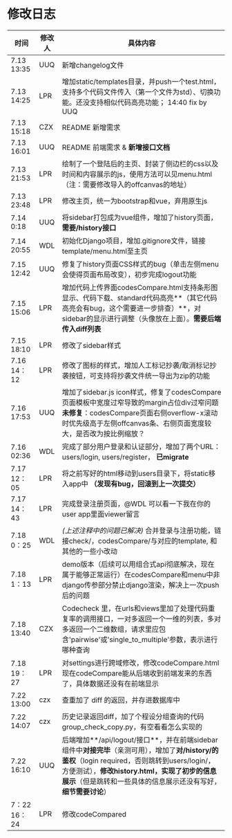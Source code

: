 # 修改日志



| 时间         | 修改人 | 具体内容                                                     |
| ------------ | ------ | ------------------------------------------------------------ |
| 7.13  13:35  | UUQ    | 新增changelog文件                                            |
| 7.13  14:25  | LPR    | 增加static/templates目录，并push一个test.html，支持多个代码文件传入（第一个文件为std）、切换功能。还没支持相似代码高亮功能； 14:40 fix by UUQ |
| 7.13 15:18   | CZX    | README 新增需求                                              |
| 7.13 16:01   | UUQ    | README 前端需求 & **新增接口文档**                           |
| 7.13 21:53   | LPR    | 绘制了一个登陆后的主页、封装了侧边栏的css以及时间和内容展示的js，使用方法可以见menu.html（注：需要修改导入的offcanvas的地址） |
| 7.13 23:48   | LPR    | 修改主页，统一为bootstrap和vue，弃用原生js                   |
| 7.14   0:18  | UUQ    | 将sidebar打包成为vue组件，增加了history页面，**需要/history接口** |
| 7.14 20:55   | WDL    | 初始化Django项目，增加.gitignore文件，链接template/menu.html至主页 |
| 7.15 12:42   | UUQ    | 修复了history页面CSS样式的bug（单击左侧menu会使得页面布局改变），初步完成logout功能 |
| 7.15 15:06   | LPR    | 增加代码上传界面codesCompare.html支持条形图显示、代码下载、standard代码高亮**（其它代码高亮会有bug，这个需要进一步排查）**，对sidebar的显示进行调整（头像放在上面）。**需要后端传入diff列表** |
| 7.15 18:10   | LPR    | 修改了sidebar样式                                            |
| 7.16 14：12  | LPR    | 修改了图标的样式，增加人工标记抄袭/取消标记抄袭按钮，可支持将抄袭文件统一导出为zip的功能 |
| 7.16 17:53   | UUQ    | 增加了sidebar.js icon样式，修复了codesCompare页面模板中宽度过窄导致的margin占位div过窄问题<br>**未修复**：codesCompare页面右侧overflow-x滚动时优先级高于左侧offcanvas条、右侧页面宽度较大，是否改为按比例缩放？ |
| 7.16 02:36   | WDL    | 完成了部分用户登录和认证部分，增加了两个URL：users/login, users/register， **已migrate** |
| 7.17 12：05  | LPR    | 将之前写好的html移动到users目录下，将static移入app中 **（发现有bug，回滚到上一次提交）** |
| 7.17 14：43  | LPR    | 完成登录注册页面，@WDL 可以看一下我在你的user app里面viewer留言 |
| 7.18  0：25  | WDL    | _(上述注释中的问题已解决)_ 合并登录与注册功能，链接check/，codesCompare/与对应的template, 和其他的一些小改动 |
| 7.18  1：13  | LPR    | demo版本（后续可以用组合式api彻底解决，现在属于能够正常运行）在codesCompare和menu中非django传参部分禁止django渲染，解决上一次push后的问题 |
| 7.18  13:40  | CZX    | Codecheck 里，在urls和views里加了处理代码重复率的调用接口，一对多返回一个一维的列表，多对多返回一个二维数组，请求里应包含'pairwise'或'single_to_multiple'参数，表示进行哪种查询 |
| 7.18 19：27  | LPR    | 对settings进行跨域修改，修改codeCompare.html 现在codeCompare能从后端收到前端发来的东西了，具体数据还没有在前端显示 |
| 7.22 13:00   | czx    | 查重加了 diff 的返回，并存进数据库中                         |
| 7.22 14:07   | czx    | 历史记录返回diff，加了个程设分组查询的代码 group_check_copy.py，有空看看怎么实现的 |
| 7.22 16:10   | UUQ    | 后端增加**/api/logout/接口**，并在前端sidebar组件中**对接完毕**（亲测可用），增加了**对/history/的鉴权**（login required，否则跳转到users/login/，方便测试），**修改history.html，实现了初步的信息展示**（但是跳转和一些具体的信息展示还没有写好，**细节需要讨论**） |
| 7：22 16：24 | LPR    | 修改codeCompared                                             |

